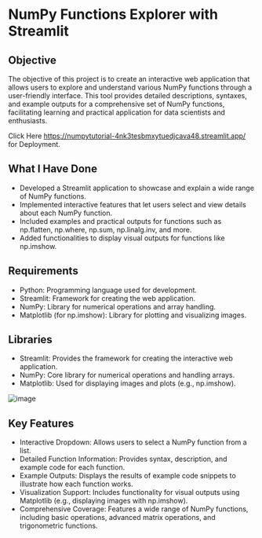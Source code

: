 # NumPy Functions Explorer with Streamlit

## Objective
The objective of this project is to create an interactive web application that allows users to explore and understand various NumPy functions through a user-friendly interface. This tool provides detailed descriptions, syntaxes, and example outputs for a comprehensive set of NumPy functions, facilitating learning and practical application for data scientists and enthusiasts.

Click Here https://numpytutorial-4nk3tesbmxytuedjcava48.streamlit.app/ for Deployment.

## What I Have Done
- Developed a Streamlit application to showcase and explain a wide range of NumPy functions.
- Implemented interactive features that let users select and view details about each NumPy function.
- Included examples and practical outputs for functions such as np.flatten, np.where, np.sum, np.linalg.inv, and more.
- Added functionalities to display visual outputs for functions like np.imshow.
  
## Requirements
- Python: Programming language used for development.
- Streamlit: Framework for creating the web application.
- NumPy: Library for numerical operations and array handling.
- Matplotlib (for np.imshow): Library for plotting and visualizing images.
  
## Libraries
- Streamlit: Provides the framework for creating the interactive web application.
- NumPy: Core library for numerical operations and handling arrays.
- Matplotlib: Used for displaying images and plots (e.g., np.imshow).

![image](https://github.com/user-attachments/assets/2a3fb1c4-dcc5-48c4-b814-e30182c1fe74)


## Key Features
- Interactive Dropdown: Allows users to select a NumPy function from a list.
- Detailed Function Information: Provides syntax, description, and example code for each function.
- Example Outputs: Displays the results of example code snippets to illustrate how each function works.
- Visualization Support: Includes functionality for visual outputs using Matplotlib (e.g., displaying images with np.imshow).
- Comprehensive Coverage: Features a wide range of NumPy functions, including basic operations, advanced matrix operations, and trigonometric functions.
